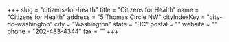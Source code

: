 +++
slug = "citizens-for-health"
title = "Citizens for Health"
name = "Citizens for Health"
address = "5 Thomas Circle NW"
cityIndexKey = "city-dc-washington"
city = "Washington"
state = "DC"
postal = ""
website = ""
phone = "202-483-4344"
fax = ""
+++
